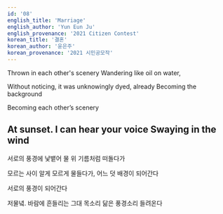 ```yaml
---
id: '08'
english_title: 'Marriage'
english_author: 'Yun Eun Ju'
english_provenance: '2021 Citizen Contest'
korean_title: '결혼'
korean_author: '윤은주'
korean_provenance: '2021 시민공모작'
---
```


Thrown in each other's scenery
Wandering like oil on water,

Without noticing,
it was unknowingly dyed, already
Becoming the background

Becoming each other’s scenery

At sunset. I can hear your voice
Swaying in the wind
---

서로의 풍경에 낯뱉어
물 위 기름처럼 떠돌다가

모르는 사이
알게 모르게 물들다가, 어느
덧 배경이 되어간다

서로의 풍경이 되어간다

저물녘. 바람에 흔들리는
그대 목소리 닮은 풍경소리 들려온다
